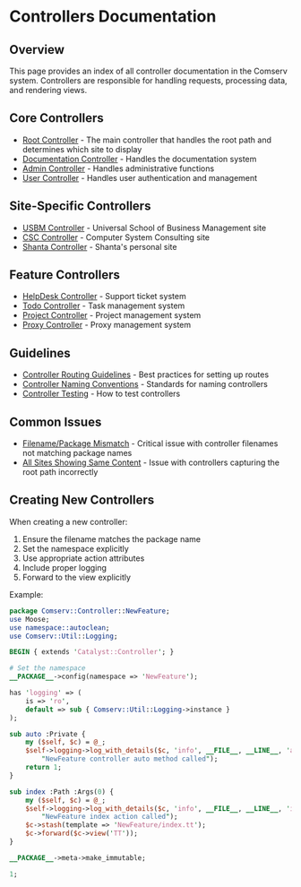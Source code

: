# Controllers Documentation

## Overview

This page provides an index of all controller documentation in the Comserv system. Controllers are responsible for handling requests, processing data, and rendering views.

## Core Controllers

- [Root Controller](Root_Controller.md) - The main controller that handles the root path and determines which site to display
- [Documentation Controller](Documentation_Controller.md) - Handles the documentation system
- [Admin Controller](Admin_Controller.md) - Handles administrative functions
- [User Controller](User_Controller.md) - Handles user authentication and management

## Site-Specific Controllers

- [USBM Controller](USBM_Controller.md) - Universal School of Business Management site
- [CSC Controller](CSC_Controller.md) - Computer System Consulting site
- [Shanta Controller](Shanta_Controller.md) - Shanta's personal site

## Feature Controllers

- [HelpDesk Controller](HelpDesk_Controller.md) - Support ticket system
- [Todo Controller](Todo_Controller.md) - Task management system
- [Project Controller](Project_Controller.md) - Project management system
- [Proxy Controller](Proxy_Controller.md) - Proxy management system

## Guidelines

- [Controller Routing Guidelines](/Documentation/controller_routing_guidelines) - Best practices for setting up routes
- [Controller Naming Conventions](/Documentation/controller_naming_conventions) - Standards for naming controllers
- [Controller Testing](/Documentation/controller_testing) - How to test controllers

## Common Issues

- [Filename/Package Mismatch](/Documentation/documentation_filename_issue) - Critical issue with controller filenames not matching package names
- [All Sites Showing Same Content](/Documentation/all_sites_same_content) - Issue with controllers capturing the root path incorrectly

## Creating New Controllers

When creating a new controller:

1. Ensure the filename matches the package name
2. Set the namespace explicitly
3. Use appropriate action attributes
4. Include proper logging
5. Forward to the view explicitly

Example:

```perl
package Comserv::Controller::NewFeature;
use Moose;
use namespace::autoclean;
use Comserv::Util::Logging;

BEGIN { extends 'Catalyst::Controller'; }

# Set the namespace
__PACKAGE__->config(namespace => 'NewFeature');

has 'logging' => (
    is => 'ro',
    default => sub { Comserv::Util::Logging->instance }
);

sub auto :Private {
    my ($self, $c) = @_;
    $self->logging->log_with_details($c, 'info', __FILE__, __LINE__, 'auto', 
        "NewFeature controller auto method called");
    return 1;
}

sub index :Path :Args(0) {
    my ($self, $c) = @_;
    $self->logging->log_with_details($c, 'info', __FILE__, __LINE__, 'index', 
        "NewFeature index action called");
    $c->stash(template => 'NewFeature/index.tt');
    $c->forward($c->view('TT'));
}

__PACKAGE__->meta->make_immutable;

1;
```
